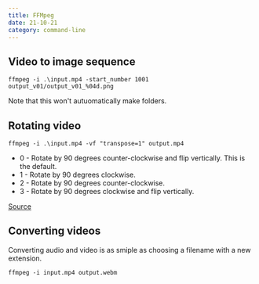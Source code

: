 ```yaml
---
title: FFMpeg
date: 21-10-21
category: command-line
---
```


## Video to image sequence

```
ffmpeg -i .\input.mp4 -start_number 1001 output_v01/output_v01_%04d.png
```
Note that this won't autuomatically make folders.

## Rotating video

```
ffmpeg -i .\input.mp4 -vf "transpose=1" output.mp4
```

* 0 - Rotate by 90 degrees counter-clockwise and flip vertically. This is the default.
* 1 - Rotate by 90 degrees clockwise.
* 2 - Rotate by 90 degrees counter-clockwise.
* 3 - Rotate by 90 degrees clockwise and flip vertically.

[Source](https://ostechnix.com/how-to-rotate-videos-using-ffmpeg-from-commandline/)

## Converting videos

Converting audio and video is as smiple as choosing a filename with a new extension.

```
ffmpeg -i input.mp4 output.webm
```